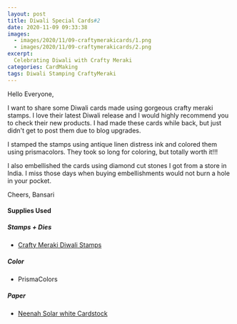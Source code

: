 ```yaml
---
layout: post
title: Diwali Special Cards#2
date: 2020-11-09 09:33:38
images: 
  - images/2020/11/09-craftymerakicards/1.png
  - images/2020/11/09-craftymerakicards/2.png
excerpt:
  Celebrating Diwali with Crafty Meraki
categories: CardMaking
tags: Diwali Stamping CraftyMeraki 
---
```


Hello Everyone,

I want to share some Diwali cards made using gorgeous crafty meraki stamps. I love their latest Diwali release and I would highly recommend you to check their new products. I had made these cards while back, but just didn't get to post them due to blog upgrades. 

I stamped the stamps using antique linen distress ink and colored them using prismacolors. They took so long for coloring, but totally worth it!!!

I also embellished the cards using diamond cut stones I got from a store in India. I miss those days when buying embellishments would not burn a hole in your pocket. 

Cheers,
Bansari

#### Supplies Used
##### Stamps + Dies
 - [Crafty Meraki Diwali Stamps](https://craftymeraki.com/products/crafty-meraki-diwali-greetings-clear-stamp-set?_pos=6&_sid=8cf5dfb81&_ss=r&variant=32892024029274)

##### Color
 - PrismaColors

##### Paper
 - [Neenah Solar white Cardstock](https://www.joann.com/classic-crest-250-pk-8.5x11-cardstocks-solar-white/15722937.html)

 